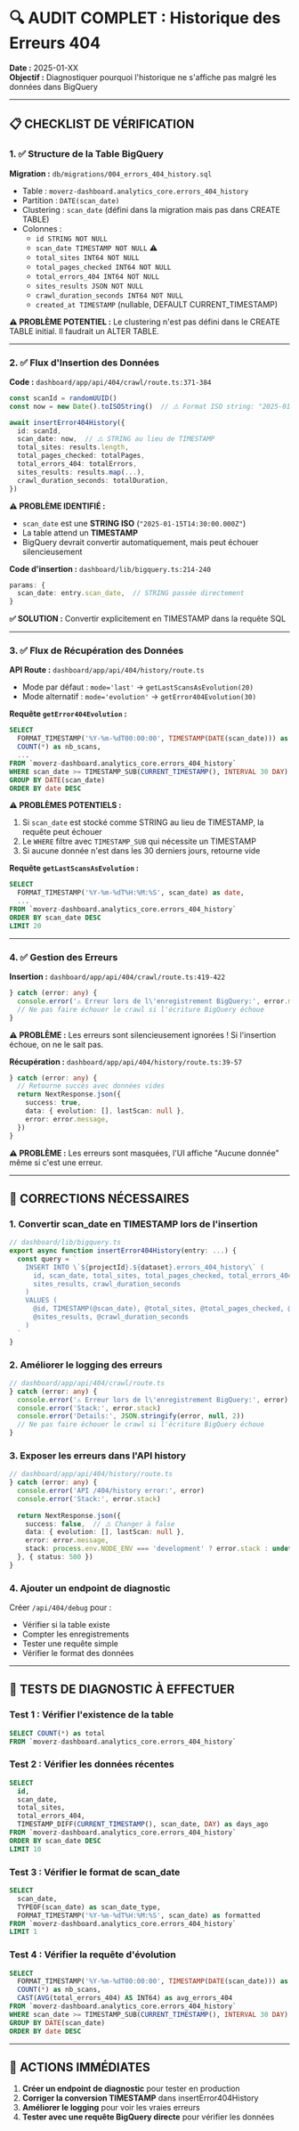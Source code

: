 # 🔍 AUDIT COMPLET : Historique des Erreurs 404

**Date :** 2025-01-XX  
**Objectif :** Diagnostiquer pourquoi l'historique ne s'affiche pas malgré les données dans BigQuery

---

## 📋 CHECKLIST DE VÉRIFICATION

### 1. ✅ Structure de la Table BigQuery

**Migration :** `db/migrations/004_errors_404_history.sql`
- Table : `moverz-dashboard.analytics_core.errors_404_history`
- Partition : `DATE(scan_date)`
- Clustering : `scan_date` (défini dans la migration mais pas dans CREATE TABLE)
- Colonnes :
  - `id STRING NOT NULL`
  - `scan_date TIMESTAMP NOT NULL` ⚠️
  - `total_sites INT64 NOT NULL`
  - `total_pages_checked INT64 NOT NULL`
  - `total_errors_404 INT64 NOT NULL`
  - `sites_results JSON NOT NULL`
  - `crawl_duration_seconds INT64 NOT NULL`
  - `created_at TIMESTAMP` (nullable, DEFAULT CURRENT_TIMESTAMP)

**⚠️ PROBLÈME POTENTIEL :** Le clustering n'est pas défini dans le CREATE TABLE initial. Il faudrait un ALTER TABLE.

---

### 2. ✅ Flux d'Insertion des Données

**Code :** `dashboard/app/api/404/crawl/route.ts:371-384`

```typescript
const scanId = randomUUID()
const now = new Date().toISOString()  // ⚠️ Format ISO string: "2025-01-15T14:30:00.000Z"

await insertError404History({
  id: scanId,
  scan_date: now,  // ⚠️ STRING au lieu de TIMESTAMP
  total_sites: results.length,
  total_pages_checked: totalPages,
  total_errors_404: totalErrors,
  sites_results: results.map(...),
  crawl_duration_seconds: totalDuration,
})
```

**⚠️ PROBLÈME IDENTIFIÉ :**
- `scan_date` est une **STRING ISO** (`"2025-01-15T14:30:00.000Z"`)
- La table attend un **TIMESTAMP**
- BigQuery devrait convertir automatiquement, mais peut échouer silencieusement

**Code d'insertion :** `dashboard/lib/bigquery.ts:214-240`
```typescript
params: {
  scan_date: entry.scan_date,  // STRING passée directement
}
```

**✅ SOLUTION :** Convertir explicitement en TIMESTAMP dans la requête SQL

---

### 3. ✅ Flux de Récupération des Données

**API Route :** `dashboard/app/api/404/history/route.ts`
- Mode par défaut : `mode='last'` → `getLastScansAsEvolution(20)`
- Mode alternatif : `mode='evolution'` → `getError404Evolution(30)`

**Requête `getError404Evolution` :**
```sql
SELECT 
  FORMAT_TIMESTAMP('%Y-%m-%dT00:00:00', TIMESTAMP(DATE(scan_date))) as date,
  COUNT(*) as nb_scans,
  ...
FROM `moverz-dashboard.analytics_core.errors_404_history`
WHERE scan_date >= TIMESTAMP_SUB(CURRENT_TIMESTAMP(), INTERVAL 30 DAY)
GROUP BY DATE(scan_date)
ORDER BY date DESC
```

**⚠️ PROBLÈMES POTENTIELS :**
1. Si `scan_date` est stocké comme STRING au lieu de TIMESTAMP, la requête peut échouer
2. Le `WHERE` filtre avec `TIMESTAMP_SUB` qui nécessite un TIMESTAMP
3. Si aucune donnée n'est dans les 30 derniers jours, retourne vide

**Requête `getLastScansAsEvolution` :**
```sql
SELECT 
  FORMAT_TIMESTAMP('%Y-%m-%dT%H:%M:%S', scan_date) as date,
  ...
FROM `moverz-dashboard.analytics_core.errors_404_history`
ORDER BY scan_date DESC
LIMIT 20
```

---

### 4. ✅ Gestion des Erreurs

**Insertion :** `dashboard/app/api/404/crawl/route.ts:419-422`
```typescript
} catch (error: any) {
  console.error('⚠️ Erreur lors de l\'enregistrement BigQuery:', error.message)
  // Ne pas faire échouer le crawl si l'écriture BigQuery échoue
}
```

**⚠️ PROBLÈME :** Les erreurs sont silencieusement ignorées ! Si l'insertion échoue, on ne le sait pas.

**Récupération :** `dashboard/app/api/404/history/route.ts:39-57`
```typescript
} catch (error: any) {
  // Retourne succès avec données vides
  return NextResponse.json({
    success: true,
    data: { evolution: [], lastScan: null },
    error: error.message,
  })
}
```

**⚠️ PROBLÈME :** Les erreurs sont masquées, l'UI affiche "Aucune donnée" même si c'est une erreur.

---

## 🔧 CORRECTIONS NÉCESSAIRES

### 1. Convertir scan_date en TIMESTAMP lors de l'insertion

```typescript
// dashboard/lib/bigquery.ts
export async function insertError404History(entry: ...) {
  const query = `
    INSERT INTO \`${projectId}.${dataset}.errors_404_history\` (
      id, scan_date, total_sites, total_pages_checked, total_errors_404,
      sites_results, crawl_duration_seconds
    )
    VALUES (
      @id, TIMESTAMP(@scan_date), @total_sites, @total_pages_checked, @total_errors_404,
      @sites_results, @crawl_duration_seconds
    )
  `
}
```

### 2. Améliorer le logging des erreurs

```typescript
// dashboard/app/api/404/crawl/route.ts
} catch (error: any) {
  console.error('⚠️ Erreur lors de l\'enregistrement BigQuery:', error)
  console.error('Stack:', error.stack)
  console.error('Details:', JSON.stringify(error, null, 2))
  // Ne pas faire échouer le crawl si l'écriture BigQuery échoue
}
```

### 3. Exposer les erreurs dans l'API history

```typescript
// dashboard/app/api/404/history/route.ts
} catch (error: any) {
  console.error('API /404/history error:', error)
  console.error('Stack:', error.stack)
  
  return NextResponse.json({
    success: false,  // ⚠️ Changer à false
    data: { evolution: [], lastScan: null },
    error: error.message,
    stack: process.env.NODE_ENV === 'development' ? error.stack : undefined,
  }, { status: 500 })
}
```

### 4. Ajouter un endpoint de diagnostic

Créer `/api/404/debug` pour :
- Vérifier si la table existe
- Compter les enregistrements
- Tester une requête simple
- Vérifier le format des données

---

## 🧪 TESTS DE DIAGNOSTIC À EFFECTUER

### Test 1 : Vérifier l'existence de la table
```sql
SELECT COUNT(*) as total
FROM `moverz-dashboard.analytics_core.errors_404_history`
```

### Test 2 : Vérifier les données récentes
```sql
SELECT 
  id,
  scan_date,
  total_sites,
  total_errors_404,
  TIMESTAMP_DIFF(CURRENT_TIMESTAMP(), scan_date, DAY) as days_ago
FROM `moverz-dashboard.analytics_core.errors_404_history`
ORDER BY scan_date DESC
LIMIT 10
```

### Test 3 : Vérifier le format de scan_date
```sql
SELECT 
  scan_date,
  TYPEOF(scan_date) as scan_date_type,
  FORMAT_TIMESTAMP('%Y-%m-%dT%H:%M:%S', scan_date) as formatted
FROM `moverz-dashboard.analytics_core.errors_404_history`
LIMIT 1
```

### Test 4 : Vérifier la requête d'évolution
```sql
SELECT 
  FORMAT_TIMESTAMP('%Y-%m-%dT00:00:00', TIMESTAMP(DATE(scan_date))) as date,
  COUNT(*) as nb_scans,
  CAST(AVG(total_errors_404) AS INT64) as avg_errors_404
FROM `moverz-dashboard.analytics_core.errors_404_history`
WHERE scan_date >= TIMESTAMP_SUB(CURRENT_TIMESTAMP(), INTERVAL 30 DAY)
GROUP BY DATE(scan_date)
ORDER BY date DESC
```

---

## 🎯 ACTIONS IMMÉDIATES

1. **Créer un endpoint de diagnostic** pour tester en production
2. **Corriger la conversion TIMESTAMP** dans insertError404History
3. **Améliorer le logging** pour voir les vraies erreurs
4. **Tester avec une requête BigQuery directe** pour vérifier les données

